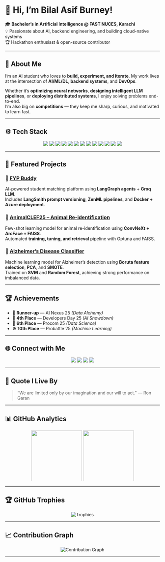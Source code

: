 <!-- Header Banner -->
<!-- <p align="center">
  <img src="assets/banner_ai.png" alt="Bilal Asif Burney Banner" width="100%">
</p> -->

# 👋 Hi, I’m Bilal Asif Burney!

🎓 **Bachelor’s in Artificial Intelligence @ FAST NUCES, Karachi**  
💡 Passionate about AI, backend engineering, and building cloud-native systems  
🏆 Hackathon enthusiast & open-source contributor  

---

## 💬 About Me
I’m an AI student who loves to **build, experiment, and iterate**. My work lives at the intersection of **AI/ML/DL**, **backend systems**, and **DevOps**.  

Whether it’s **optimizing neural networks**, **designing intelligent LLM pipelines**, or **deploying distributed systems**, I enjoy solving problems end-to-end.  
I’m also big on **competitions** — they keep me sharp, curious, and motivated to learn fast.

---

## ⚙️ Tech Stack

<p align="center">
  <img src="https://img.shields.io/badge/Python-3776AB?style=for-the-badge&logo=python&logoColor=white" />
  <img src="https://img.shields.io/badge/C++-00599C?style=for-the-badge&logo=cplusplus&logoColor=white" />
  <img src="https://img.shields.io/badge/JavaScript-F7DF1E?style=for-the-badge&logo=javascript&logoColor=black" />
  <img src="https://img.shields.io/badge/FastAPI-009688?style=for-the-badge&logo=fastapi&logoColor=white" />
  <img src="https://img.shields.io/badge/Node.js-43853D?style=for-the-badge&logo=node-dot-js&logoColor=white" />
  <img src="https://img.shields.io/badge/React-20232A?style=for-the-badge&logo=react&logoColor=61DAFB" />
  <img src="https://img.shields.io/badge/Tailwind_CSS-06B6D4?style=for-the-badge&logo=tailwind-css&logoColor=white" />
  <img src="https://img.shields.io/badge/PyTorch-EE4C2C?style=for-the-badge&logo=pytorch&logoColor=white" />
  <img src="https://img.shields.io/badge/TensorFlow-FF6F00?style=for-the-badge&logo=tensorflow&logoColor=white" />
  <img src="https://img.shields.io/badge/LangChain-000000?style=for-the-badge&logo=chainlink&logoColor=white" />
  <img src="https://img.shields.io/badge/Azure-0078D4?style=for-the-badge&logo=microsoft-azure&logoColor=white" />
  <img src="https://img.shields.io/badge/Docker-2496ED?style=for-the-badge&logo=docker&logoColor=white" />
  <img src="https://img.shields.io/badge/GitHub_Actions-2088FF?style=for-the-badge&logo=github-actions&logoColor=white" />
</p>

---

## 📂 Featured Projects

### 🧭 [FYP Buddy](https://github.com/BilalAsifB/fyp_buddy)
AI-powered student matching platform using **LangGraph agents** + **Groq LLM**.  
Includes **LangSmith prompt versioning**, **ZenML pipelines**, and **Docker + Azure deployment**.

### 🐾 [AnimalCLEF25 – Animal Re-identification](https://github.com/BilalAsifB/BilalAsifB-AnimalCLEF25-Animal_Reidentification)
Few-shot learning model for animal re-identification using **ConvNeXt + ArcFace + FAISS**.  
Automated **training, tuning, and retrieval** pipeline with Optuna and FAISS.

### 🧬 [Alzheimer’s Disease Classifier](https://github.com/BilalAsifB/Resume_Parser)
Machine learning model for Alzheimer’s detection using **Boruta feature selection**, **PCA**, and **SMOTE**.  
Trained on **SVM** and **Random Forest**, achieving strong performance on imbalanced data.

---

## 🏆 Achievements
- 🥈 **Runner-up** — AI Nexus 25 *(Data Alchemy)*  
- 🏅 **4th Place** — Developers Day 25 *(AI Showdown)*  
- 🧠 **6th Place** — Procom 25 *(Data Science)*  
- ⚙️ **10th Place** — Probattle 25 *(Machine Learning)*  

---

## 🌐 Connect with Me
<p align="center">
  <a href="https://www.linkedin.com/in/bilal-asif-burney-94a194218"><img src="https://img.shields.io/badge/LinkedIn-0077B5?style=for-the-badge&logo=linkedin&logoColor=white"/></a>
  <a href="https://github.com/BilalAsifB"><img src="https://img.shields.io/badge/GitHub-100000?style=for-the-badge&logo=github&logoColor=white"/></a>
  <a href="https://www.hackerrank.com/profile/bilalburney14"><img src="https://img.shields.io/badge/HackerRank-2EC866?style=for-the-badge&logo=hackerrank&logoColor=white"/></a>
  <a href="mailto:bilalburney14@gmail.com"><img src="https://img.shields.io/badge/Email-D14836?style=for-the-badge&logo=gmail&logoColor=white"/></a>
</p>

---

## 💭 Quote I Live By
> “We are limited only by our imagination and our will to act.” — Ron Garan

---

## 📊 GitHub Analytics

<p align="center">
  <img src="https://github-readme-stats.vercel.app/api?username=BilalAsifB&show_icons=true&theme=radical" height="165" />
  <img src="https://github-readme-stats.vercel.app/api/top-langs/?username=BilalAsifB&layout=compact&theme=radical" height="165" />
</p>

---

## 🏆 GitHub Trophies
<p align="center">
  <img src="https://github-profile-trophy.vercel.app/?username=BilalAsifB&theme=radical&row=1&column=6" alt="Trophies"/>
</p>

---

## 📈 Contribution Graph
<p align="center">
  <img src="https://github-readme-activity-graph.vercel.app/graph?username=BilalAsifB&theme=react-dark" alt="Contribution Graph"/>
</p>

---
